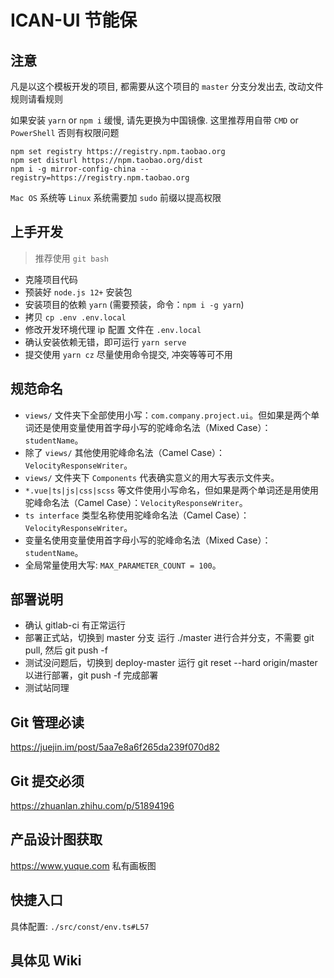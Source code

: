 # ICAN-UI 节能保

## 注意

凡是以这个模板开发的项目, 都需要从这个项目的 `master` 分支分发出去, 改动文件规则请看规则

如果安装 `yarn` or `npm i` 缓慢, 请先更换为中国镜像. 这里推荐用自带 `CMD` or `PowerShell` 否则有权限问题

```
npm set registry https://registry.npm.taobao.org
npm set disturl https://npm.taobao.org/dist
npm i -g mirror-config-china --registry=https://registry.npm.taobao.org
```

`Mac OS` 系统等 `Linux` 系统需要加 `sudo` 前缀以提高权限

## 上手开发

> 推荐使用 `git bash`

- 克隆项目代码
- 预装好 `node.js 12+` 安装包
- 安装项目的依赖 `yarn` (需要预装，命令：`npm i -g yarn`)
- 拷贝 `cp .env .env.local`
- 修改开发环境代理 ip 配置 文件在 `.env.local`
- 确认安装依赖无错，即可运行 `yarn serve`
- 提交使用 `yarn cz` 尽量使用命令提交, 冲突等等可不用

## 规范命名

- `views/` 文件夹下全部使用小写：`com.company.project.ui`。但如果是两个单词还是使用变量使用首字母小写的驼峰命名法（Mixed Case）：`studentName`。
- 除了 `views/` 其他使用驼峰命名法（Camel Case）：`VelocityResponseWriter`。
- `views/` 文件夹下 `Components` 代表确实意义的用大写表示文件夹。
- `*.vue|ts|js|css|scss` 等文件使用小写命名，但如果是两个单词还是用使用驼峰命名法（Camel Case）：`VelocityResponseWriter`。
- `ts interface` 类型名称使用驼峰命名法（Camel Case）：`VelocityResponseWriter`。
- 变量名使用变量使用首字母小写的驼峰命名法（Mixed Case）：`studentName`。
- 全局常量使用大写: `MAX_PARAMETER_COUNT = 100`。

## 部署说明

- 确认 gitlab-ci 有正常运行
- 部署正式站，切换到 master 分支 运行 ./master 进行合并分支，不需要 git pull, 然后 git push -f
- 测试没问题后，切换到 deploy-master 运行 git reset --hard origin/master 以进行部署，git push -f 完成部署
- 测试站同理

## Git 管理必读

https://juejin.im/post/5aa7e8a6f265da239f070d82

## Git 提交必须

https://zhuanlan.zhihu.com/p/51894196

## 产品设计图获取

https://www.yuque.com
私有画板图

## 快捷入口

具体配置: `./src/const/env.ts#L57`

## 具体见 Wiki
